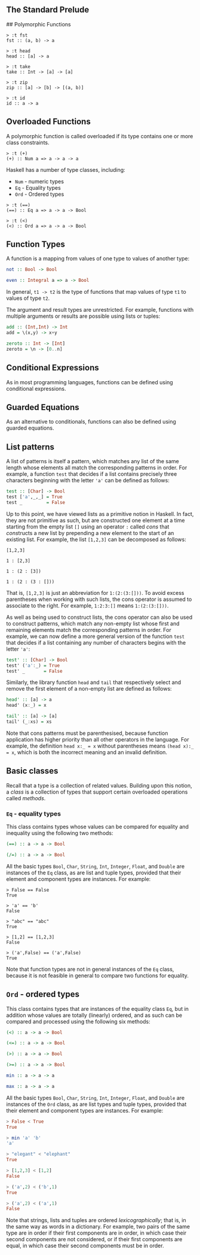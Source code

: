 ## The Standard Prelude

## Polymorphic Functions
```Shell
> :t fst
fst :: (a, b) -> a

> :t head
head :: [a] -> a

> :t take
take :: Int -> [a] -> [a]

> :t zip
zip :: [a] -> [b] -> [(a, b)]

> :t id
id :: a -> a

```

## Overloaded Functions
A polymorphic function is called overloaded if its type contains one or more class constraints.
```Shell
> :t (+)
(+) :: Num a => a -> a -> a

```
Haskell has a number of type classes, including:
* `Num` - numeric types
* `Eq`  - Equality types
* `Ord` - Ordered types
```Shell
> :t (==)
(==) :: Eq a => a -> a -> Bool

> :t (<)
(<) :: Ord a => a -> a -> Bool

```

## Function Types
A function is a mapping from values of one type to values of another type:
```Haskell
not :: Bool -> Bool

even :: Integral a => a -> Bool

```
In general, `t1 -> t2` is the type of functions that map values of type `t1` to values of type `t2`.

The argument and result types are unrestricted. For example, functions with multiple arguments or results are possible using lists or tuples:
```Haskell
add :: (Int,Int) -> Int
add = \(x,y) -> x+y

zeroto :: Int -> [Int]
zeroto = \n -> [0..n]

```

## Conditional Expressions
As in most programming languages, functions can be defined using conditional expressions.

## Guarded Equations
As an alternative to conditionals, functions can also be defined using guarded equations.

## List patterns
A list of patterns is itself a pattern, which matches any list of the same length whose elements all match the corresponding patterns in order. For example, a function `test` that decides if a list contains precisely three characters beginning with the letter `'a'` can be defined as follows:
```Haskell
test :: [Char] -> Bool
test ['a',_,_] = True
test _         = False

```
Up to this point, we have viewed lists as a primitive notion in Haskell. In fact, they are not primitive as such, but are constructed one element at a time starting from the empty list `[]` using an operator `:` called *cons* that *cons*tructs a new list by prepending a new element to the start of an existing list. For example, the list `[1,2,3]` can be decomposed as follows:
```
[1,2,3]

1 : [2,3]

1 : (2 : [3])

1 : (2 : (3 : []))

```
That is, `[1,2,3]` is just an abbreviation for `1:(2:(3:[]))`. To avoid excess parentheses when working with such lists, the cons operator is assumed to associate to the right. For example, `1:2:3:[]` means `1:(2:(3:[]))`.

As well as being used to construct lists, the cons operator can also be used to construct patterns, which match any non-empty list whose first and remaining elements match the corresponding patterns in order. For example, we can now define a more general version of the function `test` that decides if a list containing any number of characters begins with the letter `'a'`:
```Haskell
test' :: [Char] -> Bool
test' ('a':_) = True
test' _       = False

```
Similarly, the library function `head` and `tail` that respectively select and remove the first element of a non-empty list are defined as follows:
```Haskell
head' :: [a] -> a
head' (x:_) = x

tail' :: [a] -> [a]
tail' (_:xs) = xs

```
Note that cons patterns must be parenthesised, because function application has higher priority than all other operators in the language. For example, the definition `head x:_ = x` without parentheses means `(head x):_ = x`, which is both the incorrect meaning and an invalid definition.

## Basic classes
Recall that a type is a collection of related values. Building upon this notion, a *class* is a collection of types that support certain overloaded operations called *methods*.

### `Eq` - equality types
This class contains types whose values can be compared for equality and inequality using the following two methods:
```Haskell
(==) :: a -> a -> Bool

(/=) :: a -> a -> Bool

```
All the basic types `Bool`, `Char`, `String`, `Int`, `Integer`, `Float`, and `Double` are instances of the `Eq` class, as are list and tuple types, provided that their element and component types are instances. For example:
```Shell
> False == False
True

> 'a' == 'b'
False

> "abc" == "abc"
True

> [1,2] == [1,2,3]
False

> ('a',False) == ('a',False)
True

```
Note that function types are not in general instances of the `Eq` class, because it is not feasible in general to compare two functions for equality.

## `Ord` - ordered types
This class contains types that are instances of the equality class `Eq`, but in addition whose values are totally (linearly) ordered, and as such can be compared and processed using the following six methods:
```Haskell
(<) :: a -> a -> Bool

(<=) :: a -> a -> Bool

(>) :: a -> a -> Bool

(>=) :: a -> a -> Bool

min :: a -> a -> a

max :: a -> a -> a

```
All the basic types `Bool`, `Char`, `String`, `Int`, `Integer`, `Float`, and `Double` are instances of the `Ord` class, as are list types and tuple types, provided that their element and component types are instances. For example:
```Haskell
> False < True
True

> min 'a' 'b'
'a'

> "elegant" < "elephant"
True

> [1,2,3] < [1,2]
False

> ('a',2) < ('b',1)
True

> ('a',2) < ('a',1)
False

```
Note that strings, lists and tuples are ordered *lexicographically*; that is, in the same way as words in a dictionary. For example, two pairs of the same type are in order if their first components are in order, in which case their second components are not considered, or if their first components are equal, in which case their second components must be in order.
